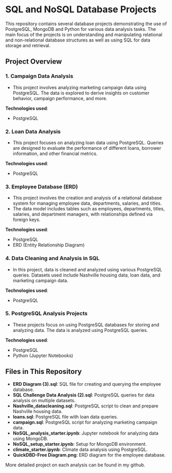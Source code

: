 # SQL and NoSQL Database Projects

This repository contains several database projects demonstrating the use of PostgreSQL, MongoDB and Python for various data analysis tasks. The main focus of the projects is on understanding and manipulating relational and non-relational database structures as well as using SQL for data storage and retrieval.

## Project Overview

### 1. **Campaign Data Analysis**
   - This project involves analyzing marketing campaign data using PostgreSQL. The data is explored to derive insights on customer behavior, campaign performance, and more.
   
   **Technologies used**:
   - PostgreSQL

### 2. **Loan Data Analysis**
   - This project focuses on analyzing loan data using PostgreSQL. Queries are designed to evaluate the performance of different loans, borrower information, and other financial metrics.
   
   **Technologies used**:
   - PostgreSQL


### 3. **Employee Database (ERD)**
   - This project involves the creation and analysis of a relational database system for managing employee data, departments, salaries, and titles.
   - The data model includes tables such as employees, departments, titles, salaries, and department managers, with relationships defined via foreign keys.
   
   **Technologies used**:
   - PostgreSQL
   - ERD (Entity Relationship Diagram)
   
### 4. **Data Cleaning and Analysis in SQL**
   - In this project, data is cleaned and analyzed using various PostgreSQL queries. Datasets used include Nashville housing data, loan data, and marketing campaign data.
   
   **Technologies used**:
   - PostgreSQL

### 5. **PostgreSQL Analysis Projects**
   - These projects focus on using PostgreSQL databases for storing and analyzing data. The data is analyzed using PostgreSQL queries.

   **Technologies used**:
   - PostgreSQL
   - Python (Jupyter Notebooks)

## Files in This Repository

- **ERD Diagram (3).sql**: SQL file for creating and querying the employee database.
- **SQL Challenge Data Analysis (2).sql**: PostgreSQL queries for data analysis on multiple datasets.
- **Nashville_datacleaning.sql**: PostgreSQL script to clean and prepare Nashville housing data.
- **loans.sql**: PostgreSQL file with loan data queries.
- **campaign.sql**: PostgreSQL script for analyzing marketing campaign data.
- **NoSQL_analysis_starter.ipynb**: Jupyter notebook for analyzing data using MongoDB.
- **NoSQL_setup_starter.ipynb**: Setup for MongoDB environment.
- **climate_starter.ipynb**: Climate data analysis using PostgreSQL.
- **QuickDBD-Free Diagram.png**: ERD diagram for the employee database.

More detailed project on each analysis can be found in my github.
